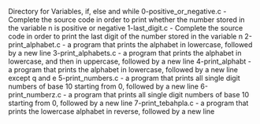 Directory for Variables, if, else and while
0-positive_or_negative.c - Complete the source code in order to print whether the number stored in the variable n is positive or negative
1-last_digit.c - Complete the source code in order to print the last digit of the number stored in the variable n
2-print_alphabet.c -  a program that prints the alphabet in lowercase, followed by a new line
3-print_alphabets.c - a program that prints the alphabet in lowercase, and then in uppercase, followed by a new line
4-print_alphabt - a program that prints the alphabet in lowercase, followed by a new line except q and e
5-print_numbers.c - a program that prints all single digit numbers of base 10 starting from 0, followed by a new line
6-print_numberz.c - a program that prints all single digit numbers of base 10 starting from 0, followed by a new line
7-print_tebahpla.c - a program that prints the lowercase alphabet in reverse, followed by a new line
